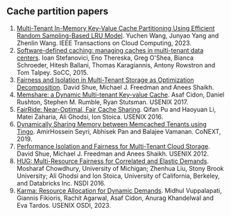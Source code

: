 ## Cache partition papers

1. [Multi-Tenant In-Memory Key-Value Cache Partitioning Using Efficient Random Sampling-Based LRU Model](https://ieeexplore.ieee.org/stamp/stamp.jsp?tp=&arnumber=10205957). Yuchen Wang, Junyao Yang and Zhenlin Wang. IEEE Transactions on Cloud Computing, 2023.
2. [Software-defined caching: managing caches in multi-tenant data centers](http://rowstron.azurewebsites.net/Publications/socc15-final111.pdf). Ioan Stefanovici, Eno Thereska, Greg O'Shea, Bianca Schroeder, Hitesh Ballani, Thomas Karagiannis, Antony Rowstron and Tom Talpey. SoCC, 2015.
3. [Fairness and Isolation in Multi-Tenant Storage as Optimization Decomposition](https://sns.cs.princeton.edu/assets/papers/2013-osr-shue.pdf). David Shue, Michael J. Freedman and Anees Shaikh.
4. [Memshare: a Dynamic Multi-tenant Key-value Cache](https://www.usenix.org/system/files/conference/atc17/atc17-cidon.pdf). Asaf Cidon, Daniel Rushton, Stephen M. Rumble, Ryan Stutsman. USENIX 2017.
5. [FairRide: Near-Optimal, Fair Cache Sharing](https://www.usenix.org/system/files/conference/nsdi16/nsdi16-paper-pu.pdf). Qifan Pu and Haoyuan Li, Matei Zaharia, Ali Ghodsi, Ion Stoica. USENIX 2016.
6. [Dynamically Sharing Memory between Memcached Tenants using Tingo](https://www.cs.uic.edu/~balajee/papers/tingo-conextw.pdf). AmirHossein Seyri, Abhisek Pan and Balajee Vamanan. CoNEXT, 2019.
7. [Performance Isolation and Fairness for Multi-Tenant Cloud Storage](https://www.usenix.org/system/files/conference/osdi12/osdi12-final-215.pdf). David Shue, Michael J. Freedman and Anees Shaikh. USENIX 2012.
8. [HUG: Multi-Resource Fairness for Correlated and Elastic Demands](https://www.usenix.org/conference/nsdi16/technical-sessions/presentation/chowdhury). Mosharaf Chowdhury, University of Michigan; Zhenhua Liu, Stony Brook University; Ali Ghodsi and Ion Stoica, University of California, Berkeley, and Databricks Inc. NSDI 2016.
9. [Karma: Resource Allocation for Dynamic Demands](https://arxiv.org/pdf/2305.17222.pdf). Midhul Vuppalapati, Giannis Fikioris, Rachit Agarwal, Asaf Cidon, Anurag Khandelwal and Eva Tardos. USENIX OSDI, 2023.